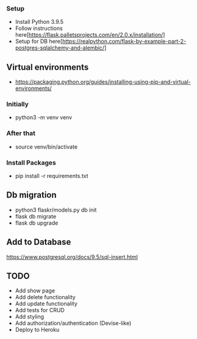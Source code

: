 ### Setup

- Install Python 3.9.5
- Follow instructions here[https://flask.palletsprojects.com/en/2.0.x/installation/]
- Setup for DB here[https://realpython.com/flask-by-example-part-2-postgres-sqlalchemy-and-alembic/]

## Virtual environments
- https://packaging.python.org/guides/installing-using-pip-and-virtual-environments/

### Initially
- python3 -m venv venv

### After that
- source venv/bin/activate

### Install Packages
- pip install -r requirements.txt

## Db migration
- python3 flaskr/models.py db init
- flask db migrate
- flask db upgrade

## Add to Database
https://www.postgresql.org/docs/9.5/sql-insert.html

## TODO
- Add show page
- Add delete functionality
- Add update functionality
- Add tests for CRUD
- Add styling
- Add authorization/authentication (Devise-like)
- Deploy to Heroku
